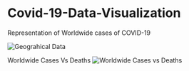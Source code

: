 # Covid-19-Data-Visualization
Representation of Worldwide cases of COVID-19 

![Geograhical Data](https://user-images.githubusercontent.com/54865943/84334134-9ea3d000-ab5f-11ea-9c1f-71f8d7ca0fef.png)

Worldwide Cases Vs Deaths 
![Worldwide Cases vs Deaths](https://user-images.githubusercontent.com/54865943/84334250-efb3c400-ab5f-11ea-9dea-477c3300c199.png)


